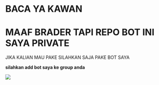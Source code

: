 # BACA YA KAWAN


<h1>MAAF BRADER TAPI REPO BOT INI SAYA PRIVATE</h1>
 JIKA KALIAN MAU PAKE SILAHKAN SAJA PAKE BOT SAYA
 <p>
<b>silahkan add bot saya ke group anda</b> </p>
<a href="https://t.me/hdiiofficial_bot"><img src="https://img.shields.io/badge/Telegram-%230088cc.svg?&style=for-the-badge&logo=telegrambot&logoColor=white" />
